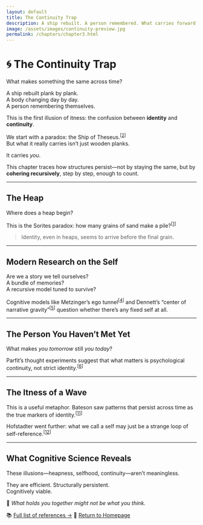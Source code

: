```yaml
---
layout: default
title: The Continuity Trap
description: A ship rebuilt. A person remembered. What carries forward might not be what you think.
image: /assets/images/continuity-preview.jpg
permalink: /chapters/chapter3.html
---
```


# 🌀 The Continuity Trap

What makes something the same across time?

A ship rebuilt plank by plank.  
A body changing day by day.  
A person remembering themselves.

This is the first illusion of itness: the confusion between **identity** and **continuity**.

We start with a paradox: the Ship of Theseus.<sup>[<a href="../references.html#ref-2">2</a>]</sup>  
But what it really carries isn’t just wooden planks.

It carries *you*.

This chapter traces how structures persist—not by staying the same, but by **cohering recursively**, step by step, enough to count.

---

## The Heap

Where does a heap begin?

This is the Sorites paradox: how many grains of sand make a pile?<sup>[<a href="../references.html#ref-1">1</a>]</sup>

> Identity, even in heaps, seems to arrive before the final grain.

---

## Modern Research on the Self

Are we a story we tell ourselves?  
A bundle of memories?  
A recursive model tuned to survive?

Cognitive models like Metzinger’s ego tunnel<sup>[<a href="../references.html#ref-4">4</a>]</sup> and Dennett’s “center of narrative gravity”<sup>[<a href="../references.html#ref-5">5</a>]</sup> question whether there’s any fixed self at all.

---

## The Person You Haven’t Met Yet

What makes *you tomorrow* still *you today*?

Parfit’s thought experiments suggest that what matters is psychological continuity, not strict identity.<sup>[<a href="../references.html#ref-6">6</a>]</sup>

---

## The Itness of a Wave

This is a useful metaphor. Bateson saw patterns that persist across time as the true markers of identity.<sup>[<a href="../references.html#ref-11">11</a>]</sup>

Hofstadter went further: what we call a self may just be a strange loop of self-reference.<sup>[<a href="../references.html#ref-12">12</a>]</sup>

---

## What Cognitive Science Reveals

These illusions—heapness, selfhood, continuity—aren’t meaningless.

They are efficient. Structurally persistent.  
Cognitively viable.

🧠 *What holds you together might not be what you think.*

📚 [Full list of references →](../references.html)
🔗 [Return to Homepage](../index.html)

